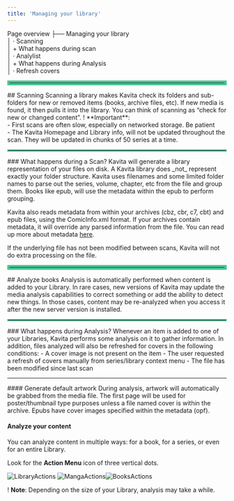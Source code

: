 ```yaml
---
title: 'Managing your library'
---
```


Page overview
├── Managing your library<br/>
│    · Scanning<br/>
│        + What happens during scan<br/>
│    · Analylist<br/>
│        + What happens during Analysis<br/>
│    · Refresh covers<br/>

<hr style="border:5px solid #4ac694"> </hr>
## Scanning
Scanning a library makes Kavita check its folders and sub-folders for new or removed items (books, archive files, etc). If new media is found, it then pulls it into the library. You can think of scanning as “check for new or changed content”. 
! **Important**:<br/>- First scans are often slow, especially on networked storage. Be patient<br/>- The Kavita Homepage and Library info, will not be updated throughout the scan. They will be updated in chunks of 50 series at a time. 

<hr style="border:2px solid #4ac694"> </hr>
### What happens during a Scan?
Kavita will generate a library representation of your files on disk. A Kavita library does _not_ represent exactly your folder structure. Kavita uses filenames and some limited folder names to parse out the series, volume, chapter, etc from the file and group them. Books like epub, will use the metadata within the epub to perform grouping. 

Kavita also reads metadata from within your archives (cbz, cbr, c7, cbt) and epub files, using the ComicInfo.xml format. If your archives contain metadata, it will override any parsed information from the file. You can read up more about metadata [here](https://wiki.kavitareader.com/en/guides-rework/managing-your-files#metadata).

If the underlying file has not been modified between scans, Kavita will not do extra processing on the file. 

<hr style="border:5px solid #4ac694"> </hr>
## Analyze books
Analysis is automatically performed when content is added to your Library. In rare cases, new versions of Kavita may update the media analysis capabilities to correct something or add the ability to detect new things. In those cases, content may be re-analyzed when you access it after the new server version is installed.

<hr style="border:2px solid #4ac694"> </hr>
### What happens during Analysis?
Whenever an item is added to one of your Libraries, Kavita performs some analysis on it to gather information. In addition, files analyzed will also be refreshed for covers in the following conditions:
- A cover image is not present on the item
- The user requested a refresh of covers manually from series/library context menu
- The file has been modified since last scan

<hr style="border:1px ##4ac694 solid "> </hr>
#### Generate default artwork
During analysis, artwork will automatically be grabbed from the media file. The first page will be used for poster/thumbnail type purposes unless a file named cover is within the archive. Epubs have cover images specified within the metadata (opf).

#### Analyze your content

You can analyze content in multiple ways: for a book, for a series, or even for an entire Library.

Look for the **Action Menu** icon of three vertical dots.

![LibraryActions](LibraryActions.jpg?resize=300,300 "LibraryActions") ![MangaActions](MangaActions.jpg?resize=300,300 "MangaActions")![BooksActions](BooksActions.jpg?resize=300,300 "BooksActions")


! **Note**: Depending on the size of your Library, analysis may take a while.

[//]: # (Comment: Add this if more "###" are added      <hr style="border:2px solid #4ac694"> </hr>   )
